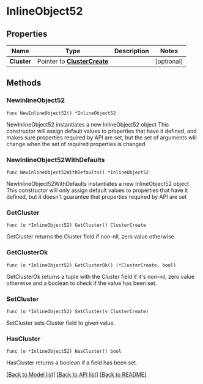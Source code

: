 # InlineObject52

## Properties

Name | Type | Description | Notes
------------ | ------------- | ------------- | -------------
**Cluster** | Pointer to [**ClusterCreate**](clusterCreate.md) |  | [optional] 

## Methods

### NewInlineObject52

`func NewInlineObject52() *InlineObject52`

NewInlineObject52 instantiates a new InlineObject52 object
This constructor will assign default values to properties that have it defined,
and makes sure properties required by API are set, but the set of arguments
will change when the set of required properties is changed

### NewInlineObject52WithDefaults

`func NewInlineObject52WithDefaults() *InlineObject52`

NewInlineObject52WithDefaults instantiates a new InlineObject52 object
This constructor will only assign default values to properties that have it defined,
but it doesn't guarantee that properties required by API are set

### GetCluster

`func (o *InlineObject52) GetCluster() ClusterCreate`

GetCluster returns the Cluster field if non-nil, zero value otherwise.

### GetClusterOk

`func (o *InlineObject52) GetClusterOk() (*ClusterCreate, bool)`

GetClusterOk returns a tuple with the Cluster field if it's non-nil, zero value otherwise
and a boolean to check if the value has been set.

### SetCluster

`func (o *InlineObject52) SetCluster(v ClusterCreate)`

SetCluster sets Cluster field to given value.

### HasCluster

`func (o *InlineObject52) HasCluster() bool`

HasCluster returns a boolean if a field has been set.


[[Back to Model list]](../README.md#documentation-for-models) [[Back to API list]](../README.md#documentation-for-api-endpoints) [[Back to README]](../README.md)


